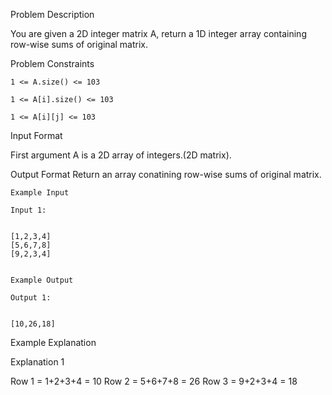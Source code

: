 Problem Description

You are given a 2D integer matrix A, return a 1D integer array containing row-wise sums of original matrix.



Problem Constraints
    
    1 <= A.size() <= 103
    
    1 <= A[i].size() <= 103
    
    1 <= A[i][j] <= 103



Input Format

First argument A is a 2D array of integers.(2D matrix).



Output Format
Return an array conatining row-wise sums of original matrix.


    
    Example Input
    
    Input 1:
    
    
    [1,2,3,4]
    [5,6,7,8]
    [9,2,3,4]
    
    
    Example Output
    
    Output 1:
    
    
    [10,26,18]


Example Explanation

Explanation 1


Row 1 = 1+2+3+4 = 10
Row 2 = 5+6+7+8 = 26
Row 3 = 9+2+3+4 = 18